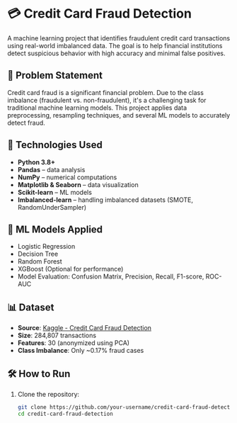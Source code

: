# 💳 Credit Card Fraud Detection

A machine learning project that identifies fraudulent credit card transactions using real-world imbalanced data. The goal is to help financial institutions detect suspicious behavior with high accuracy and minimal false positives.

## 📌 Problem Statement

Credit card fraud is a significant financial problem. Due to the class imbalance (fraudulent vs. non-fraudulent), it's a challenging task for traditional machine learning models. This project applies data preprocessing, resampling techniques, and several ML models to accurately detect fraud.

## 🚀 Technologies Used

- **Python 3.8+**
- **Pandas** – data analysis
- **NumPy** – numerical computations
- **Matplotlib & Seaborn** – data visualization
- **Scikit-learn** – ML models
- **Imbalanced-learn** – handling imbalanced datasets (SMOTE, RandomUnderSampler)

## 🧠 ML Models Applied

- Logistic Regression
- Decision Tree
- Random Forest
- XGBoost (Optional for performance)
- Model Evaluation: Confusion Matrix, Precision, Recall, F1-score, ROC-AUC

## 📊 Dataset

- **Source**: [Kaggle - Credit Card Fraud Detection](https://www.kaggle.com/mlg-ulb/creditcardfraud)
- **Size**: 284,807 transactions
- **Features**: 30 (anonymized using PCA)
- **Class Imbalance**: Only ~0.17% fraud cases

## 🛠️ How to Run

1. Clone the repository:
   ```bash
   git clone https://github.com/your-username/credit-card-fraud-detection.git
   cd credit-card-fraud-detection
